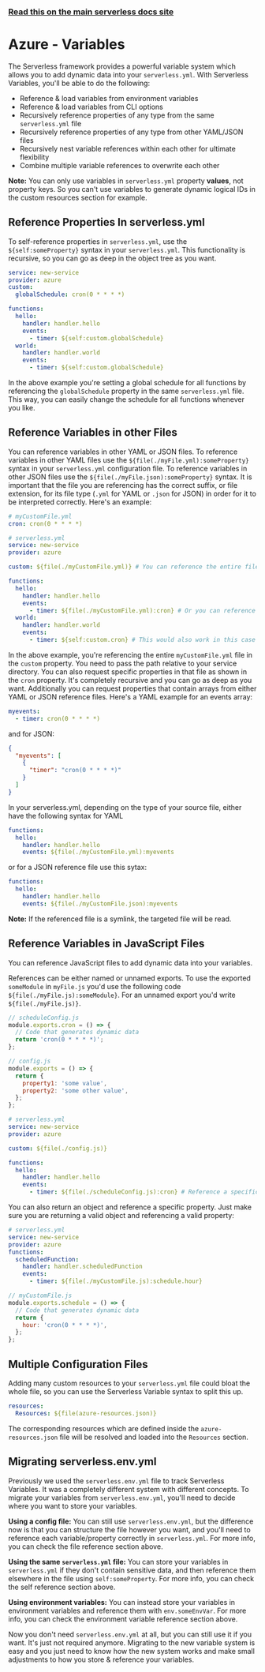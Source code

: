 <!--
title: Serverless Variables
menuText: Variables
menuOrder: 10
description: How to use Serverless Variables to insert dynamic configuration info into your serverless.yml
layout: Doc
-->

<!-- DOCS-SITE-LINK:START automatically generated  -->

### [Read this on the main serverless docs site](https://www.serverless.com/framework/docs/providers/azure/guide/variables)

<!-- DOCS-SITE-LINK:END -->

# Azure - Variables

The Serverless framework provides a powerful variable system which allows you to
add dynamic data into your `serverless.yml`. With Serverless Variables, you'll be
able to do the following:

- Reference & load variables from environment variables
- Reference & load variables from CLI options
- Recursively reference properties of any type from the same `serverless.yml` file
- Recursively reference properties of any type from other YAML/JSON files
- Recursively nest variable references within each other for ultimate flexibility
- Combine multiple variable references to overwrite each other

**Note:** You can only use variables in `serverless.yml` property **values**,
not property keys. So you can't use variables to generate dynamic logical IDs in
the custom resources section for example.

## Reference Properties In serverless.yml

To self-reference properties in `serverless.yml`, use the `${self:someProperty}`
syntax in your `serverless.yml`. This functionality is recursive, so you can go
as deep in the object tree as you want.

```yml
service: new-service
provider: azure
custom:
  globalSchedule: cron(0 * * * *)

functions:
  hello:
    handler: handler.hello
    events:
      - timer: ${self:custom.globalSchedule}
  world:
    handler: handler.world
    events:
      - timer: ${self:custom.globalSchedule}
```

In the above example you're setting a global schedule for all functions by
referencing the `globalSchedule` property in the same `serverless.yml` file. This
way, you can easily change the schedule for all functions whenever you like.

## Reference Variables in other Files

You can reference variables in other YAML or JSON files. To reference variables in other YAML files use the `${file(./myFile.yml):someProperty}` syntax in your `serverless.yml` configuration file. To reference variables in other JSON files use the `${file(./myFile.json):someProperty}` syntax. It is important that the file you are referencing has the correct suffix, or file extension, for its file type (`.yml` for YAML or `.json` for JSON) in order for it to be interpreted correctly. Here's an example:

```yml
# myCustomFile.yml
cron: cron(0 * * * *)
```

```yml
# serverless.yml
service: new-service
provider: azure

custom: ${file(./myCustomFile.yml)} # You can reference the entire file

functions:
  hello:
    handler: handler.hello
    events:
      - timer: ${file(./myCustomFile.yml):cron} # Or you can reference a specific property
  world:
    handler: handler.world
    events:
      - timer: ${self:custom.cron} # This would also work in this case
```

In the above example, you're referencing the entire `myCustomFile.yml` file in the `custom` property. You need to pass the path relative to your service directory. You can also request specific properties in that file as shown in the `cron` property. It's completely recursive and you can go as deep as you want. Additionally you can request properties that contain arrays from either YAML or JSON reference files. Here's a YAML example for an events array:

```yml
myevents:
  - timer: cron(0 * * * *)
```

and for JSON:

```json
{
  "myevents": [
    {
      "timer": "cron(0 * * * *)"
    }
  ]
}
```

In your serverless.yml, depending on the type of your source file, either have the following syntax for YAML

```yml
functions:
  hello:
    handler: handler.hello
    events: ${file(./myCustomFile.yml):myevents
```

or for a JSON reference file use this sytax:

```yml
functions:
  hello:
    handler: handler.hello
    events: ${file(./myCustomFile.json):myevents
```

**Note:** If the referenced file is a symlink, the targeted file will be read.

## Reference Variables in JavaScript Files

You can reference JavaScript files to add dynamic data into your variables.

References can be either named or unnamed exports. To use the exported `someModule` in `myFile.js` you'd use the following code `${file(./myFile.js):someModule}`. For an unnamed export you'd write `${file(./myFile.js)}`.

```js
// scheduleConfig.js
module.exports.cron = () => {
  // Code that generates dynamic data
  return 'cron(0 * * * *)';
};
```

```js
// config.js
module.exports = () => {
  return {
    property1: 'some value',
    property2: 'some other value',
  };
};
```

```yml
# serverless.yml
service: new-service
provider: azure

custom: ${file(./config.js)}

functions:
  hello:
    handler: handler.hello
    events:
      - timer: ${file(./scheduleConfig.js):cron} # Reference a specific module
```

You can also return an object and reference a specific property. Just make sure
you are returning a valid object and referencing a valid property:

```yml
# serverless.yml
service: new-service
provider: azure
functions:
  scheduledFunction:
    handler: handler.scheduledFunction
    events:
      - timer: ${file(./myCustomFile.js):schedule.hour}
```

```js
// myCustomFile.js
module.exports.schedule = () => {
  // Code that generates dynamic data
  return {
    hour: 'cron(0 * * * *)',
  };
};
```

## Multiple Configuration Files

Adding many custom resources to your `serverless.yml` file could bloat the whole
file, so you can use the Serverless Variable syntax to split this up.

```yml
resources:
  Resources: ${file(azure-resources.json)}
```

The corresponding resources which are defined inside the `azure-resources.json`
file will be resolved and loaded into the `Resources` section.

## Migrating serverless.env.yml

Previously we used the `serverless.env.yml` file to track Serverless Variables.
It was a completely different system with different concepts. To migrate your
variables from `serverless.env.yml`, you'll need to decide where you want to
store your variables.

**Using a config file:** You can still use `serverless.env.yml`, but the
difference now is that you can structure the file however you want, and you'll
need to reference each variable/property correctly in `serverless.yml`. For more
info, you can check the file reference section above.

**Using the same `serverless.yml` file:** You can store your variables in
`serverless.yml` if they don't contain sensitive data, and then reference them
elsewhere in the file using `self:someProperty`. For more info, you can check the
self reference section above.

**Using environment variables:** You can instead store your variables in
environment variables and reference them with `env.someEnvVar`. For more info,
you can check the environment variable reference section above.

Now you don't need `serverless.env.yml` at all, but you can still use it if you
want. It's just not required anymore. Migrating to the new variable system is
easy and you just need to know how the new system works and make small
adjustments to how you store & reference your variables.
